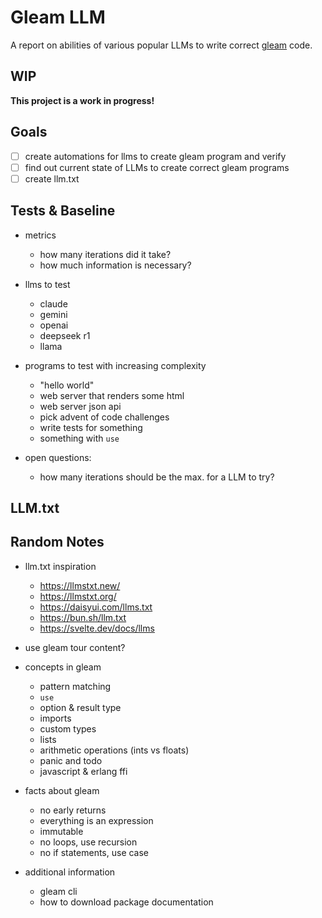 # Gleam LLM

A report on abilities of various popular LLMs to write correct [gleam](https://gleam.run/) code.

## WIP

**This project is a work in progress!**

## Goals

- [ ] create automations for llms to create gleam program and verify
- [ ] find out current state of LLMs to create correct gleam programs
- [ ] create llm.txt

## Tests & Baseline

- metrics
  - how many iterations did it take?
  - how much information is necessary?

- llms to test
  - claude
  - gemini
  - openai
  - deepseek r1
  - llama

- programs to test with increasing complexity
  - "hello world"
  - web server that renders some html
  - web server json api
  - pick advent of code challenges
  - write tests for something
  - something with `use`

- open questions:
  - how many iterations should be the max. for a LLM to try?

## LLM.txt

## Random Notes

- llm.txt inspiration
  - https://llmstxt.new/
  - https://llmstxt.org/
  - https://daisyui.com/llms.txt
  - https://bun.sh/llm.txt
  - https://svelte.dev/docs/llms

- use gleam tour content?
- concepts in gleam
  - pattern matching
  - `use`
  - option & result type
  - imports
  - custom types
  - lists
  - arithmetic operations (ints vs floats)
  - panic and todo
  - javascript & erlang ffi
- facts about gleam
  - no early returns
  - everything is an expression
  - immutable
  - no loops, use recursion
  - no if statements, use case
- additional information
  - gleam cli
  - how to download package documentation
